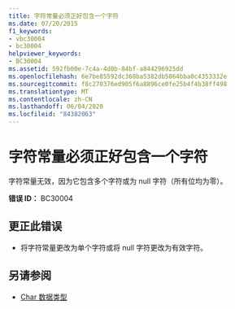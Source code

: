 ```yaml
---
title: 字符常量必须正好包含一个字符
ms.date: 07/20/2015
f1_keywords:
- vbc30004
- bc30004
helpviewer_keywords:
- BC30004
ms.assetid: 592fb00e-7c4a-4d0b-84bf-a844296925dd
ms.openlocfilehash: 6e7be85592dc368ba5382db5064bba0c4353332e
ms.sourcegitcommit: f8c270376ed905f6a8896ce0fe25b4f4b38ff498
ms.translationtype: MT
ms.contentlocale: zh-CN
ms.lasthandoff: 06/04/2020
ms.locfileid: "84382063"
---
```

# <a name="character-constant-must-contain-exactly-one-character"></a>字符常量必须正好包含一个字符
字符常量无效，因为它包含多个字符或为 null 字符（所有位均为零）。  
  
 **错误 ID：** BC30004  
  
## <a name="to-correct-this-error"></a>更正此错误  
  
- 将字符常量更改为单个字符或将 null 字符更改为有效字符。  
  
## <a name="see-also"></a>另请参阅

- [Char 数据类型](../language-reference/data-types/char-data-type.md)

